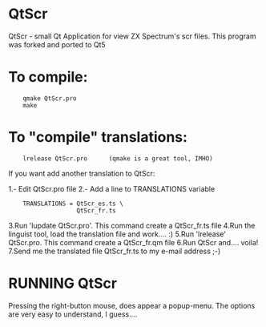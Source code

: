 # QtScr

QtScr - small Qt Application for view ZX Spectrum's scr files. 
This program was forked and ported to Qt5

# To compile:

        qmake QtScr.pro
        make

# To "compile" translations:

        lrelease QtScr.pro      (qmake is a great tool, IMHO)

If you want add another translation to QtScr:

1.- Edit QtScr.pro file
2.- Add a line to TRANSLATIONS variable

        TRANSLATIONS = QtScr_es.ts \
                       QtScr_fr.ts

3.Run 'lupdate QtScr.pro'. This command create a QtScr_fr.ts file
4.Run the linguist tool, load the translation file and work.... :)
5.Run 'lrelease' QtScr.pro. This command create a QtScr_fr.qm file
6.Run QtScr and.... voila!
7.Send me the translated file QtScr_fr.ts to my e-mail address ;-)

# RUNNING QtScr

Pressing the right-button mouse, does appear a popup-menu. The options are
very easy to understand, I guess....
